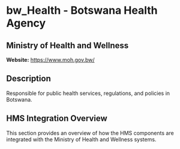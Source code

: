 # bw_Health - Botswana Health Agency

## Ministry of Health and Wellness

**Website:** https://www.moh.gov.bw/

## Description

Responsible for public health services, regulations, and policies in Botswana.

## HMS Integration Overview

This section provides an overview of how the HMS components are integrated with the Ministry of Health and Wellness systems.

